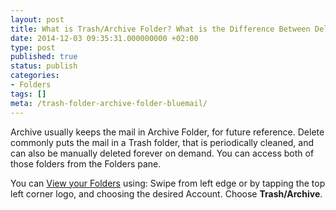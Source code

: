 ```yaml
---
layout: post
title: What is Trash/Archive Folder? What is the Difference Between Delete and Archive? What is Archive?
date: 2014-12-03 09:35:31.000000000 +02:00
type: post
published: true
status: publish
categories:
- Folders
tags: []
meta: /trash-folder-archive-folder-bluemail/
---
```


Archive usually keeps the mail in Archive Folder, for future reference. Delete commonly puts the mail in a Trash folder, that is periodically cleaned, and can also be manually deleted forever on demand. You can access both of those folders from the Folders pane.

You can [View your Folders](/navigate-between-folders/) using: Swipe from left edge or by tapping the top left corner logo, and choosing the desired Account. Choose **Trash/Archive**.